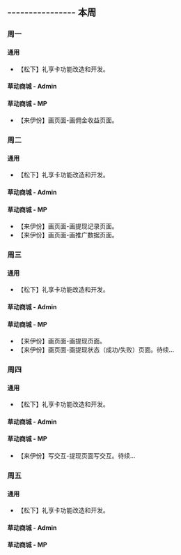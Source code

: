 ## ---------------- 本周

### 周一
#### 通用
* 【松下】礼享卡功能改造和开发。
#### 草动商城 - Admin
#### 草动商城 - MP
* 【来伊份】画页面-画佣金收益页面。

### 周二
#### 通用
* 【松下】礼享卡功能改造和开发。
#### 草动商城 - Admin
#### 草动商城 - MP
* 【来伊份】画页面-画提现记录页面。
* 【来伊份】画页面-画推广数据页面。

### 周三
#### 通用
* 【松下】礼享卡功能改造和开发。
#### 草动商城 - Admin
#### 草动商城 - MP
* 【来伊份】画页面-画提现页面。
* 【来伊份】画页面-画提现状态（成功/失败）页面。待续...

### 周四
#### 通用
* 【松下】礼享卡功能改造和开发。
#### 草动商城 - Admin
#### 草动商城 - MP
* 【来伊份】写交互-提现页面写交互。待续...

### 周五
#### 通用
* 【松下】礼享卡功能改造和开发。
#### 草动商城 - Admin
#### 草动商城 - MP
